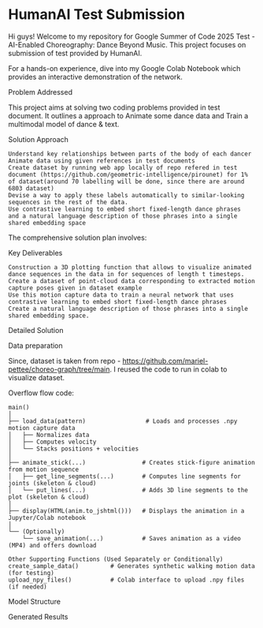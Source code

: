 # HumanAI Test Submission

Hi guys! Welcome to my repository for Google Summer of Code 2025 Test - AI-Enabled Choreography: Dance Beyond Music. This project focuses on submission of test provided by HumanAI.

For a hands-on experience, dive into my Google Colab Notebook which provides an interactive demonstration of the network.


Problem Addressed

This project aims at solving two coding problems provided in test document.
It outlines a approach to Animate some dance data and Train a multimodal model of dance & text.



Solution Approach
    
    Understand key relationships between parts of the body of each dancer
    Animate data using given references in test documents
    Create dataset by running web app locally of repo refered in test document (https://github.com/geometric-intelligence/pirounet) for 1% of dataset(around 70 labelling will be done, since there are around 6803 dataset)
    Devise a way to apply these labels automatically to similar-looking sequences in the rest of the data.
    Use contrastive learning to embed short fixed-length dance phrases  and a natural language description of those phrases into a single shared embedding space

The comprehensive solution plan involves:




Key Deliverables

    Construction a 3D plotting function that allows to visualize animated dance sequences in the data in for sequences of length t timesteps. 
    Create a dataset of point-cloud data corresponding to extracted motion capture poses given in dataset example
    Use this motion capture data to train a neural network that uses contrastive learning to embed short fixed-length dance phrases
    Create a natural language description of those phrases into a single shared embedding space.


Detailed Solution

Data preparation

Since, dataset is taken from repo - https://github.com/mariel-pettee/choreo-graph/tree/main. I reused the code to run in colab to visualize dataset.

Overflow flow code:
```
main()
│
├── load_data(pattern)                 # Loads and processes .npy motion capture data
│   ├── Normalizes data
│   ├── Computes velocity
│   └── Stacks positions + velocities
│
├── animate_stick(...)                # Creates stick-figure animation from motion sequence
│   ├── get_line_segments(...)        # Computes line segments for joints (skeleton & cloud)
│   └── put_lines(...)                # Adds 3D line segments to the plot (skeleton & cloud)
│
├── display(HTML(anim.to_jshtml()))   # Displays the animation in a Jupyter/Colab notebook
│
└── (Optionally)
    └── save_animation(...)           # Saves animation as a video (MP4) and offers download
    
Other Supporting Functions (Used Separately or Conditionally)
create_sample_data()         # Generates synthetic walking motion data (for testing)
upload_npy_files()           # Colab interface to upload .npy files (if needed)
```


Model Structure



Generated Results


